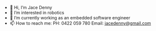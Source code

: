 - 👋 Hi, I’m Jace Denny
- 👀 I’m interested in robotics
- 🤖 I’m currently working as an embedded software engineer
- 📫 How to reach me:
PH:    0422 059 780
Email: jacedenny@gmail.com

